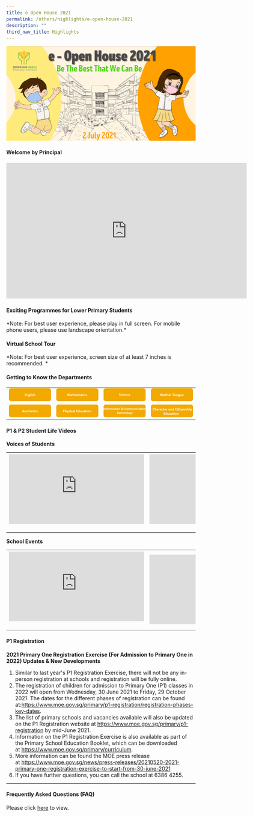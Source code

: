 ```yaml
---
title: e Open House 2021
permalink: /others/highlights/e-open-house-2021
description: ""
third_nav_title: Highlights
---
```

<img src="/images/eopen1.png">
<h4>Welcome by Principal</h4>
<h4><iframe src="https://player.vimeo.com/video/568806777" width="640" height="360" frameborder="0" allowfullscreen="allowfullscreen" data-mce-fragment="1"></iframe></h4>
<h4>Exciting Programmes for Lower Primary Students</h4>
<p>*Note: For best user experience, please play in full screen. For mobile phone users, please use landscape orientation.*</p>
<h4>Virtual School Tour</h4>
<p>*Note: For best user experience, screen size of at least 7 inches is recommended. *</p>
<h4>Getting to Know the Departments</h4>
<table>
<tbody>
<tr>
<td>
<a href="/departments/english"><img src="/images/but1.png"></a></td>
<td><a href="/departments/mathematics"><img src="/images/but2.png"></a></td>
<td><a href="/departments/science"><img src="/images/but3.png"></a></td>
<td><a href="/departments/mother-tongue/chinese-language"><img src="/images/but4.png"></a></td>
</tr>
<tr>
<td><a href="/departments/aesthetics"><img src="/images/but5.png"></a></td>
<td><a href="/departments//departments/physical-education"><img src="/images/but6.png"></a></td>
<td><a href="/departments/information-n-communication-technology-ict"><img src="/images/but7.png"></a></td>
<td><a href="/departments/character-and-citizenship-education-cce"><img src="/images/but8.png"></a></td>
</tr>
</tbody>
</table>
<h4>P1 &amp; P2 Student Life Videos</h4>
<p><strong>Voices of Students</strong></p>
<div>
<table>
<tbody>
<tr>
<th><iframe src="https://player.vimeo.com/video/428404741" width="360" height="185" frameborder="0" allowfullscreen="allowfullscreen" data-mce-fragment="1"></iframe><br /><br /></th>
<th><iframe src="https://player.vimeo.com/video/428404859" width="360" height="185" frameborder="0" allowfullscreen="allowfullscreen" data-mce-fragment="1"></iframe><br /><br /></th>
<th><iframe src="https://player.vimeo.com/video/428404924" width="360" height="185" frameborder="0" allowfullscreen="allowfullscreen" data-mce-fragment="1"></iframe></th>
</tr>
</tbody>
</table>
</div>
<p><strong>School Events</strong></p>
<table>
<tbody>
<tr>
<th><iframe src="https://player.vimeo.com/video/428398891" width="360" height="185" frameborder="0" allowfullscreen="allowfullscreen" data-mce-fragment="1"></iframe><br /><br /></th>
<th><iframe src="https://player.vimeo.com/video/428684080" width="360" height="185" frameborder="0" allowfullscreen="allowfullscreen" data-mce-fragment="1"></iframe></th>
<th><iframe src="https://player.vimeo.com/video/428398824" width="360" height="185" frameborder="0" allowfullscreen="allowfullscreen" data-mce-fragment="1"></iframe></th>
</tr>
</tbody>
</table>
<h4>P1 Registration</h4>
<p><strong>2021 Primary&nbsp;One Registration Exercise (For Admission to Primary One in 2022) Updates &amp; New Developments</strong></p>
<ol>
<li>Similar to last year's P1 Registration Exercise, there will not be any in-person registration at schools and registration will be fully online.&nbsp;</li>
<li>The registration of children for admission to Primary One (P1) classes in 2022 will open from Wednesday, 30 June 2021 to Friday, 29 October 2021. The dates for the different phases of registration can be found at:<a href="https://www.moe.gov.sg/primary/p1-registration/registration-phases-key-dates">https://www.moe.gov.sg/primary/p1-registration/registration-phases-key-dates</a>.</li>
<li>The list of primary schools and vacancies available will also be updated on the P1 Registration website at&nbsp;<a href="https://www.moe.gov.sg/primary/p1-registration">https://www.moe.gov.sg/primary/p1-registration</a>&nbsp;by mid-June 2021.</li>
<li>Information on the P1 Registration Exercise is also available as part of the Primary School Education Booklet, which can be downloaded at&nbsp;<a href="https://www.moe.gov.sg/primary/curriculum">https://www.moe.gov.sg/primary/curriculum</a>.</li>
<li>More information can be found the MOE press release at&nbsp;<a href="https://www.moe.gov.sg/news/press-releases/20210520-2021-primary-one-registration-exercise-to-start-from-30-june-2021">https://www.moe.gov.sg/news/press-releases/20210520-2021-primary-one-registration-exercise-to-start-from-30-june-2021</a></li>
<li>If you have further questions, you can call the school at 6386 4255.</li>
</ol><hr>
<h4>Frequently Asked Questions (FAQ)</h4>
<p>Please click&nbsp;<a href="/files/FAQ%20e-Open%20House%202021.pdf">here</a>&nbsp;to view.</p>